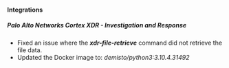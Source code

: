 
#### Integrations
##### Palo Alto Networks Cortex XDR - Investigation and Response
- Fixed an issue where the ***xdr-file-retrieve*** command did not retrieve the file data.
- Updated the Docker image to: *demisto/python3:3.10.4.31492*

